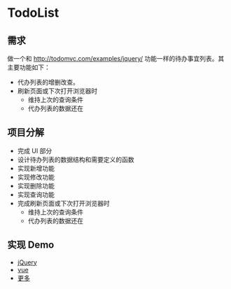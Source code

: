 # TodoList
## 需求
做一个和 http://todomvc.com/examples/jquery/ 功能一样的待办事宜列表。其主要功能如下：
* 代办列表的增删改查。
* 刷新页面或下次打开浏览器时
  * 维持上次的查询条件
  * 代办列表的数据还在

## 项目分解
* 完成 UI 部分
* 设计待办列表的数据结构和需要定义的函数
* 实现新增功能
* 实现修改功能
* 实现删除功能
* 实现查询功能
* 完成刷新页面或下次打开浏览器时
  * 维持上次的查询条件
  * 代办列表的数据还在

## 实现 Demo
* [jQuery](jquery)
* [vue](vue)
* [更多](http://todomvc.com/)